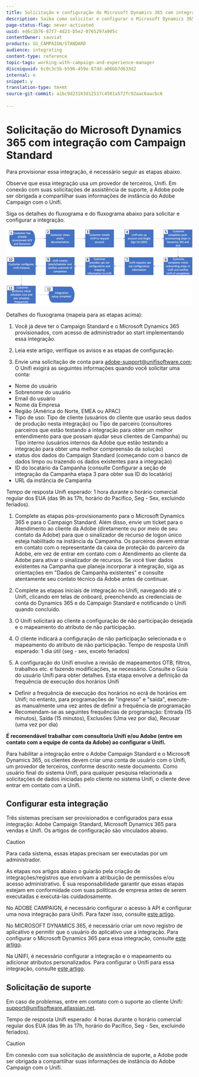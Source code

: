```yaml
---
title: Solicitação e configuração do Microsoft Dynamics 365 com integração com Campaign Standard
description: Saiba como solicitar e configurar o Microsoft Dynamics 365 com integração com o Campaign Standard
page-status-flag: never-activated
uuid: ed6c1b76-87f7-4d23-b5e2-0765297a905c
contentOwner: sauviat
products: SG_CAMPAIGN/STANDARD
audience: integrating
content-type: reference
topic-tags: working-with-campaign-and-experience-manager
discoiquuid: 6c0c3c5b-b596-459e-87dd-a06bb7d633d2
internal: n
snippet: y
translation-type: tm+mt
source-git-commit: a1bc9d23163d12517c4501a572fc92aac6aacbc6

---
```



# Solicitação do Microsoft Dynamics 365 com integração com Campaign Standard

Para provisionar essa integração, é necessário seguir as etapas abaixo.

Observe que essa integração usa um provedor de terceiros, Unifi.  Em conexão com suas solicitações de assistência de suporte, a Adobe pode ser obrigada a compartilhar suas informações de instância do Adobe Campaign com o Unifi.

Siga os detalhes do fluxograma e do fluxograma abaixo para solicitar e configurar a integração.

![](assets/provisioning-wf.png)

Detalhes do fluxograma (mapeia para as etapas acima):

1. Você já deve ter o Campaign Standard e o Microsoft Dynamics 365 provisionados, com acesso de administrador ao start implementando essa integração.

1. Leia este artigo, verifique os avisos e as etapas de configuração.

1. Envie uma solicitação de conta para adobe-support@unifisoftware.com; O Unifi exigirá as seguintes informações quando você solicitar uma conta:
* Nome do usuário
* Sobrenome do usuário
* Email do usuário
* Nome da Empresa
* Região (América do Norte, EMEA ou APAC)
* Tipo de uso:  Tipo de cliente (usuários do cliente que usarão seus dados de produção nesta integração) ou Tipo de parceiro (consultores parceiros que estão testando a integração para obter um melhor entendimento para que possam ajudar seus clientes de Campanha) ou Tipo interno (usuários internos da Adobe que estão testando a integração para obter uma melhor compreensão da solução)
* status dos dados do Campaign Standard (começando com o banco de dados limpo ou trazendo os dados existentes para a integração)
* ID do locatário da Campanha (consulte Configurar a seção de integração da Campanha etapa 3 para obter sua ID do locatário)
* URL da instância de Campanha

Tempo de resposta Unifi esperado: 1 hora durante o horário comercial regular dos EUA (das 9h às 17h, horário do Pacífico, Seg - Sex, excluindo feriados).

1. Complete as etapas pós-provisionamento para o Microsoft Dynamics 365 e para o Campaign Standard.
Além disso, envie um ticket para o Atendimento ao cliente da Adobe (diretamente ou por meio de seu contato da Adobe) para que o sinalizador de recurso de logon único esteja habilitado na instância da Campanha. Os parceiros devem entrar em contato com o representante da caixa de proteção do parceiro da Adobe, em vez de entrar em contato com o Atendimento ao cliente da Adobe para ativar o sinalizador de recursos.
Se você tiver dados existentes na Campanha que planeja incorporar à integração, siga as orientações em &quot;Dados de Campanha existentes&quot; e consulte atentamente seu contato técnico da Adobe antes de continuar.

1. Complete as etapas iniciais de integração no Unifi, navegando até o Unifi, clicando em telas de onboard, preenchendo as credenciais de conta do Dynamics 365 e do Campaign Standard e notificando o Unifi quando concluído.

1. O Unifi solicitará ao cliente a configuração de não participação desejada e o mapeamento do atributo de não participação.

1. O cliente indicará a configuração de não participação selecionada e o mapeamento do atributo de não participação.
Tempo de resposta Unifi esperado: 1 dia útil (seg - sex, exceto feriados)

1. A configuração do Unifi envolve a revisão de mapeamentos OTB, filtros, trabalhos etc. e fazendo modificações, se necessário.  Consulte o Guia do usuário Unifi para obter detalhes.
Esta etapa envolve a definição da frequência de execução dos horários Unifi
* Definir a frequência de execução dos horários no ecrã de horários em Unifi; no entanto, para programações de &quot;ingresso&quot; e &quot;saída&quot;, execute-as manualmente uma vez antes de definir a frequência de programação
* Recomendam-se as seguintes frequências de programação: Entrada (15 minutos), Saída (15 minutos), Exclusões (Uma vez por dia), Recusar (uma vez por dia)

**É recomendável trabalhar com consultoria Unifi e/ou Adobe (entre em contato com a equipe de conta da Adobe) ao configurar o Unifi.**

Para habilitar a integração entre o Adobe Campaign Standard e o Microsoft Dynamics 365, os clientes devem criar uma conta de usuário com o Unifi, um provedor de terceiros, conforme descrito neste documento.   Como usuário final do sistema Unifi, para qualquer pesquisa relacionada a solicitações de dados iniciadas pelo cliente no sistema Unifi, o cliente deve entrar em contato com a Unifi.

## Configurar esta integração

Três sistemas precisam ser provisionados e configurados para essa integração: Adobe Campaign Standard, Microsoft Dynamics 365 para vendas e Unifi. Os artigos de configuração são vinculados abaixo.

>[!CAUTION]
>
>Para cada sistema, essas etapas precisam ser executadas por um administrador.
>
>As etapas nos artigos abaixo o guiarão pela criação de integrações/registros que envolvam a atribuição de permissões e/ou acesso administrativo.  É sua responsabilidade garantir que essas etapas estejam em conformidade com suas políticas de empresa antes de serem executadas e executá-las cuidadosamente.

No ADOBE CAMPAIGN, é necessário configurar o acesso à API e configurar uma nova integração para Unifi. Para fazer isso, consulte [este artigo](../../integrating/using/configure-adobe-io-for-ms-dynamic.md).

No MICROSOFT DYNAMICS 365, é necessário criar um novo registro de aplicativo e permitir que o usuário do aplicativo use a integração.  Para configurar o Microsoft Dynamics 365 para essa integração, consulte [este artigo](../../integrating/using/configure-microsoft-dynamics-365-for-campaign-integration.md).

Na UNIFI, é necessário configurar a integração e o mapeamento ou adicionar atributos personalizados. Para configurar o Unifi para essa integração, consulte [este artigo](../../integrating/using/configure-unifi-for-microsoft-dynamics-365-integration.md).

## Solicitação de suporte

Em caso de problemas, entre em contato com o suporte ao cliente Unifi: [support@unifisoftware.atlassian.net](mailto:support@unifisoftware.atlassian.net).

Tempo de resposta Unifi esperado: 4 horas durante o horário comercial regular dos EUA (das 9h às 17h, horário do Pacífico, Seg - Sex, excluindo feriados).

>[!CAUTION]
>
>Em conexão com sua solicitação de assistência de suporte, a Adobe pode ser obrigada a compartilhar suas informações de instância do Adobe Campaign com o Unifi.
